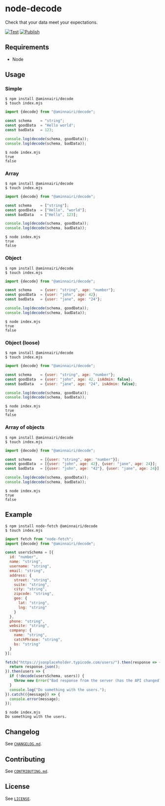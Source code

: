 # node-decode

Check that your data meet your expectations.

[![Test](https://github.com/aminnairi/node-decode/actions/workflows/test.yaml/badge.svg?branch=latest)](https://github.com/aminnairi/node-decode/actions/workflows/test.yaml) [![Publish](https://github.com/aminnairi/node-decode/actions/workflows/publish.yaml/badge.svg)](https://github.com/aminnairi/node-decode/actions/workflows/publish.yaml)

## Requirements

- Node

## Usage

### Simple

```console
$ npm install @aminnairi/decode
$ touch index.mjs
```

```javascript
import {decode} from "@aminnairi/decode";

const schema    = "string";
const goodData  = "Hello world";
const badData   = 123;

console.log(decode(schema, goodData));
console.log(decode(schema, badData));
```

```console
$ node index.mjs
true
false
```

### Array

```console
$ npm install @aminnairi/decode
$ touch index.mjs
```

```javascript
import {decode} from "@aminnairi/decode";

const schema    = ["string"];
const goodData  = ["Hello", "world"];
const badData   = ["Hello", 123];

console.log(decode(schema, goodData));
console.log(decode(schema, badData));
```

```console
$ node index.mjs
true
false
```

### Object

```console
$ npm install @aminnairi/decode
$ touch index.mjs
```

```javascript
import {decode} from "@aminnairi/decode";

const schema    = {user: "string", age: "number"};
const goodData  = {user: "john", age: 42};
const badData   = {user: "jane", age: "24"};

console.log(decode(schema, goodData));
console.log(decode(schema, badData));
```

```console
$ node index.mjs
true
false
```

### Object (loose)

```console
$ npm install @aminnairi/decode
$ touch index.mjs
```

```javascript
import {decode} from "@aminnairi/decode";

const schema    = {user: "string", age: "number"};
const goodData  = {user: "john", age: 42, isAdmin: false};
const badData   = {user: "jane", age: "24", isAdmin: false};

console.log(decode(schema, goodData));
console.log(decode(schema, badData));
```

```console
$ node index.mjs
true
false
```

### Array of objects

```console
$ npm install @aminnairi/decode
$ touch index.mjs
```

```javascript
import {decode} from "@aminnairi/decode";

const schema    = [{user: "string", age: "number"}];
const goodData  = [{user: "john", age: 42}, {user: "jane", age: 24}];
const badData   = [{user: "john", age: "42"}, {user: "jane", age: 24}];

console.log(decode(schema, goodData));
console.log(decode(schema, badData));
```

```console
$ node index.mjs
true
false
```

## Example

```console
$ npm install node-fetch @aminnairi/decode
$ touch index.mjs
```

```javascript
import fetch from "node-fetch";
import {decode} from "@aminnairi/decode";

const usersSchema = [{
  id: "number",
  name: "string",
  username: "string",
  email: "string",
  address: {
    street: "string",
    suite: "string",
    city: "string",
    zipcode: "string",
    geo: {
      lat: "string",
      lng: "string"
    }
  },
  phone: "string",
  website: "string",
  company: {
    name: "string",
    catchPhrase: "string",
    bs: "string"
  }
}];

fetch("https://jsonplaceholder.typicode.com/users/").then(response => {
  return response.json();
}).then(users => {
  if (!decode(usersSchema, users)) {
    throw new Error("Bad response from the server (has the API changed?)");
  }
  console.log("Do something with the users.");
}).catch(({message}) => {
  console.error(message);
});
```

```console
$ node index.mjs
Do something with the users.
```

## Changelog

See [`CHANGELOG.md`](./CHANGELOG.md).

## Contributing

See [`CONTRIBUTING.md`](./CONTRIBUTING.md).

## License

See [`LICENSE`](./LICENSE).
